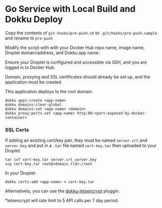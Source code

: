 # Go Service with Local Build and Dokku Deploy

Copy the contents of `git-hooks/pre-push.sh` to `.git/hooks/pre-push.sample` and rename to `pre-push`

Modify the script with with your Docker Hub repo name, image name, Droplet domain/address, and Dokku app name.

Ensure your Droplet is configured and accessible via SSH, and you are logged in to Docker Hub.

Domain, proxying and SSL certificates should already be set up, and the application must be created.

This application deploys to the root domain.

```
dokku apps:create <app-name>
dokku domains:clear-global
dokku domains:set <app-name> <domain>
dokku proxy:ports-set <app-name> http:80:<port-exposed-by-docker-container>
```

### SSL Certs

If adding an existing cert/key pair, they must be named `server.crt` and `server.key` and put in a `.tar` file named `cert-key.tar` then uploaded to your Droplet.

```
tar cvf cert-key.tar server.crt server.key
scp cert-key.tar root@<domain.tld>:/root
```

In your Droplet:

```
dokku certs:add <app-name> < cert-key.tar
```

Alternatively, you can use the [dokku-letsencrypt](https://github.com/dokku/dokku-letsencrypt) pluggin.

\*letsencrypt will rate limit to 5 API calls per 7 day period.
